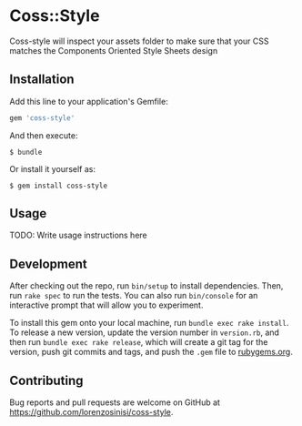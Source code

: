 # Coss::Style

Coss-style will inspect your assets folder to make sure that your CSS matches the Components Oriented Style Sheets design

## Installation

Add this line to your application's Gemfile:

```ruby
gem 'coss-style'
```

And then execute:

    $ bundle

Or install it yourself as:

    $ gem install coss-style

## Usage

TODO: Write usage instructions here

## Development

After checking out the repo, run `bin/setup` to install dependencies. Then, run `rake spec` to run the tests. You can also run `bin/console` for an interactive prompt that will allow you to experiment.

To install this gem onto your local machine, run `bundle exec rake install`. To release a new version, update the version number in `version.rb`, and then run `bundle exec rake release`, which will create a git tag for the version, push git commits and tags, and push the `.gem` file to [rubygems.org](https://rubygems.org).

## Contributing

Bug reports and pull requests are welcome on GitHub at https://github.com/lorenzosinisi/coss-style.

